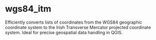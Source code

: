 # wgs84_itm
Efficiently converts lists of coordinates from the WGS84 geographic coordinate system to the Irish Transverse Mercator projected coordinate system. Ideal for precise geospatial data handling in QGIS.
